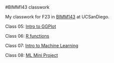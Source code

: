 #BIMM143 classwork

My classwork for F23 in [BIMM143](https://bioboot.github.io/bimm143_F23/schedule/#15) at UCSanDiego.

Class 05: [Intro to GGPlot](https://github.com/t6lee21/Bimm143_github/blob/main/class05/class05.md)

Class 06: [R functions](https://github.com/t6lee21/Bimm143_github/blob/main/class06/class06.md)

Class 07: [Intro to Machine Learning](https://github.com/t6lee21/Bimm143_github/blob/main/class07/class07.md)

Class 08: [ML Mini Project](https://github.com/t6lee21/Bimm143_github/blob/main/class08/class08.md)
